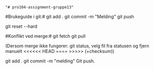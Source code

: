     "# pro104-assignment-gruppe13" 

#Brukeguide i git:#
git add .
git commit -m "Melding"
git push


git reset --hard


#Konflikt ved merge:#
git fetch
git pull

(Dersom merge ikke fungerer: git status, velg fil fra statusen og fjern manuelt <<<<<< HEAD ==== >>>>> (+checksum))

git add .
git commit -m "melding"
Git push.